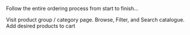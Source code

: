 Follow the entire ordering process from start to finish...

Visit product group / category page.
Browse, Filter, and Search catalogue.
Add desired products to cart

